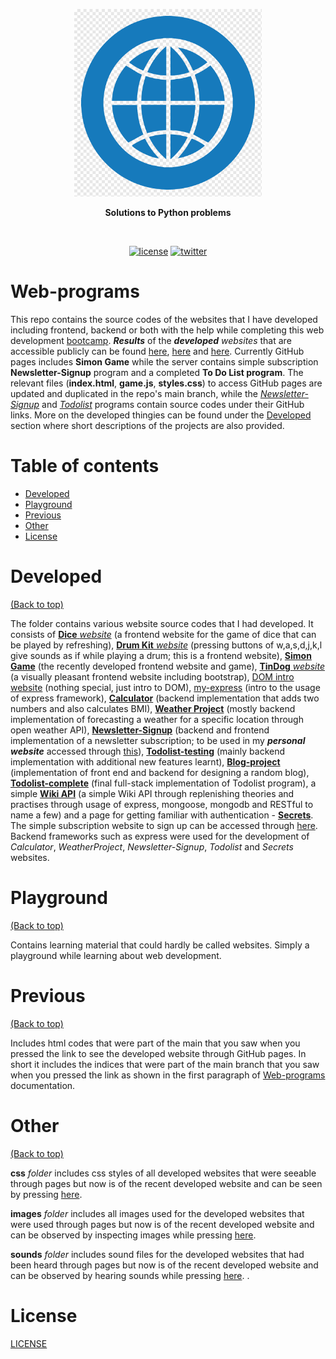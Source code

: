 <p align=center>
  <img height="300px" src="https://github.com/aurimas13/Web-programs/blob/main/images/webdev.png
"/>
</p>

<p align="center" > <b>Solutions to Python problems </b> </p>
<br>
<p align=center>
  <a href="https://github.com/aurimas13/Road-App/blob/main/LICENSE"><img alt="license" src="https://img.shields.io/npm/l/express"></a>
  <a href="https://twitter.com/anausedas"><img alt="twitter" src="https://img.shields.io/twitter/follow/anausedas?style=social"/></a>
</p>

# Web-programs

This repo contains the source codes of the websites that I have developed including frontend, backend or both with the help while completing this web development [bootcamp](https://www.udemy.com/course/the-complete-web-development-bootcamp/). ***Results*** of the ***developed*** *websites* that are accessible publicly can be found [here](https://aurimas13.github.io/Web-programs/), [here](https://serene-refuge-72822.herokuapp.com/) and [here](https://desolate-bastion-00330.herokuapp.com/). Currently GitHub pages includes **Simon Game** while the server contains simple subscription **Newsletter-Signup** program and a completed **To Do List program**. The relevant files (**index.html**, **game.js**, **styles.css**) to access GitHub pages are updated and duplicated in the repo's main branch, while the [*Newsletter-Signup*](https://github.com/aurimas13/Web-programs/tree/main/Developed/Newsletter-Signup) and [*Todolist*](https://github.com/aurimas13/Web-programs/tree/main/Developed/Todolist-complete) programs contain source codes under their GitHub links. More on the developed thingies can be found under the [Developed](#Developed) section where short descriptions of the projects are also provided.

# Table of contents

- [Developed](#Developed)
- [Playground](#Playground)
- [Previous](#Previous)
- [Other](#Other)
- [License](#License)

# Developed
[(Back to top)](#Web-programs)


The folder contains various website source codes that I had developed. It consists of [**Dice** *website*](https://github.com/aurimas13/Web-programs/tree/main/Developed/Dice_website) (a frontend website for the game of dice that can be played by refreshing), [**Drum Kit** *website*](https://github.com/aurimas13/Web-programs/tree/main/Developed/Drum_Kit_website) (pressing buttons of w,a,s,d,j,k,l give sounds as if while playing a drum; this is a frontend website), [**Simon Game**](https://github.com/aurimas13/Web-programs/tree/main/Developed/Simon%20Game) (the recently developed frontend website and game), [**TinDog** *website*](https://github.com/aurimas13/Web-programs/tree/main/Developed/TinDog_website) (a visually pleasant frontend website including bootstrap), [DOM intro website](https://github.com/aurimas13/Web-programs/tree/main/Developed/Learning_websites/DOM_Intro_website) (nothing special, just intro to DOM), [my-express](https://github.com/aurimas13/Web-programs/tree/main/Developed/Servers/my-express) (intro to the usage of express framework), [**Calculator**](https://github.com/aurimas13/Web-programs/tree/main/Developed/Servers/Calculator) (backend implementation that adds two numbers and also calculates BMI), [**Weather Project**](https://github.com/aurimas13/Web-programs/tree/main/Developed/WeatherProject) (mostly backend implementation of forecasting a weather for a specific location through open weather API), [**Newsletter-Signup**](https://github.com/aurimas13/Web-programs/tree/main/Developed/Newsletter-Signup) (backend and frontend implementation of a newsletter subscription; to be used in my ***personal website*** accessed through [this](https://github.com/aurimas13/Personal-website)), [**Todolist-testing**](https://github.com/aurimas13/Web-programs/tree/main/Developed/Todolist-testing) (mainly backend implementation with additional new features learnt), [**Blog-project**](https://github.com/aurimas13/Web-programs/tree/main/Developed/Blog-project) (implementation of front end and backend for designing a random blog), [**Todolist-complete**](https://github.com/aurimas13/Web-programs/tree/main/Developed/Todolist-complete) (final full-stack implementation of Todolist program), a simple [**Wiki API**](https://github.com/aurimas13/Web-programs/tree/main/Developed/Wiki-API) (a simple Wiki API through replenishing theories and practises through usage of express, mongoose, mongodb and RESTful to name a few) and a page for getting familiar with authentication - [**Secrets**](https://github.com/aurimas13/Web-programs/tree/main/Developed/Secrets%20-%20Getting%20familiar%20with%20Authentication). The simple subscription website to sign up can be accessed through [here](https://serene-refuge-72822.herokuapp.com/). Backend frameworks such as express were used for the development of *Calculator*, *WeatherProject*, *Newsletter-Signup*, *Todolist* and *Secrets* websites.

# Playground
[(Back to top)](#Web-programs)

Contains learning material that could hardly be called websites. Simply a playground while learning about web development.

# Previous
[(Back to top)](#Web-programs)

Includes html codes that were part of the main that you saw when you pressed the link to see the developed website through GitHub pages. In short it includes the indices that were part of the main branch that you saw when you pressed the link as shown in the first paragraph of [Web-programs](#Web-programs) documentation.

# Other
[(Back to top)](#Web-programs)

**css** *folder* includes css styles of all developed websites that were seeable through pages but now is of the recent developed website and can be seen by pressing [here](https://aurimas13.github.io/Web-programs/).

**images** *folder* includes all images used for the developed websites that were used through pages but now is of the recent developed website and can be observed by inspecting images while pressing [here](https://aurimas13.github.io/Web-programs/).

**sounds** *folder* includes sound files for the developed websites that had been heard through pages but now is of the recent developed website and can be observed by hearing sounds while pressing [here](https://aurimas13.github.io/Web-programs/).
.

# License

[LICENSE](https://github.com/aurimas13/Web-programs/blob/main/LICENSE)
